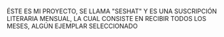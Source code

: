 #
ÉSTE ES MI PROYECTO, SE LLAMA "SESHAT" Y ES UNA SUSCRIPCIÓN LITERARIA MENSUAL, LA CUAL CONSISTE EN RECIBIR TODOS LOS MESES, ALGÚN EJEMPLAR SELECCIONADO 